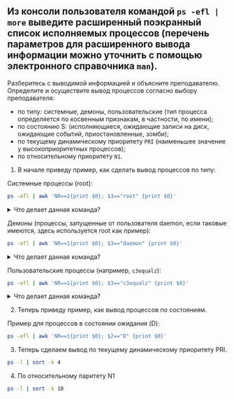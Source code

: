 ## Из консоли пользователя командой `ps -efl | more` выведите расширенный поэкранный список исполняемых процессов (перечень параметров для расширенного вывода информации можно уточнить с помощью электронного справочника `man`).

Разберитесь с выводимой информацией и объясните преподавателю.
Определите и осуществите вывод процессов согласно выбору преподавателя:

- по типу: системные, демоны, пользовательские (тип процесса определяется по косвенным признакам, в частности, по имени);
- по состоянию S: (исполняющиеся, ожидающие записи на диск, ожидающие событий, приостановленные, зомби);
- по текущему динамическому приоритету `PRI` (наименьшее значение у высокоприоритетных процессов);
- по относительному приоритету `N1`.


1. В начале приведу пример, как сделать вывод процессов по типу:


Системные процессы (root):

```bash
ps -efl | awk 'NR==1{print $0}; $3=="root" {print $0}'
```

<details>
	<summary>Что делает данная команда? </summary>
	
`ps -efl`:
- `ps` — это команда, которая отображает информацию о текущих процессах.
- `-e` — показывает все процессы.
- `-f` — выводит полную информацию о процессах (включая `UID`, `PID`, `PPID` и т.д.).
- `l` — выводит информацию в длинном формате, включая дополнительные поля, такие как состояние процесса и приоритет.

`|`: Это оператор конвейера (pipe), который передает вывод одной команды (в данном случае `ps -efl`) в качестве ввода для следующей команды (`awk`).

`awk 'NR==1{print $0}; $3=="root" {print $0}'`:
- `awk` — это текстовый процессор, который позволяет обрабатывать и анализировать текстовые данные.
- `NR==1{print $0}` — это условие, которое проверяет, является ли текущая строка первой (`NR` — это номер текущей строки). Если это так, то она выводит всю строку (`$0` представляет всю строку).
- `$3=="root" {print $0}` — это условие, которое проверяет, равен ли третий столбец (обычно это поле `PPID` — родительский идентификатор процесса) строке `"root"`. Если это так, то выводится вся строка.

</details>
		
Демоны (процессы, запущенные от пользователя daemon, если таковые имеются, здесь используется root как пример):

```bash
ps -efl | awk 'NR==1{print $0}; $3=="daemon" {print $0}'
```

<details>
	<summary>Что делает данная команда?</summary>

`ps -efl`:
- `ps` — это команда, которая отображает информацию о текущих процессах.
- `-e` — показывает все процессы.
- `-f` — выводит полную информацию о процессах (включая `UID`, `PID`, `PPID` и т.д.).
- `-l` — выводит информацию в длинном формате, включая дополнительные поля, такие как состояние процесса и приоритет.

- `|`: Это оператор конвейера (`pipe`), который передает вывод одной команды (в данном случае `ps -efl`) в качестве ввода для следующей команды (`awk`).

`awk 'NR==1{print $0}; $3=="daemon" {print $0}'`:
- `awk` — это текстовый процессор, который позволяет обрабатывать и анализировать текстовые данные.
- `NR==1{print $0}` — это условие, которое проверяет, является ли текущая строка первой (NR — это номер текущей строки). Если это так, то она выводит всю строку ($0 представляет всю строку). Это обычно заголовок столбцов.
- `$3=="daemon" {print $0}` — это условие, которое проверяет, равен ли третий столбец (обычно это поле PPID — родительский идентификатор процесса) строке "daemon". Если это так, то выводится вся строка.

</details>

Пользовательские процессы (например, `c3equalz`):

```bash
ps -efl | awk 'NR==1{print $0}; $3=="c3equalz" {print $0}'
```

<details>
	<summary>Что делает данная команда? </summary>

`ps -efl`:
- `ps` — это команда, которая отображает информацию о текущих процессах.
- `-e` — показывает все процессы, запущенные в системе.
- `-f` — выводит полную информацию о процессах, включая такие поля, как UID (идентификатор пользователя), PID (идентификатор процесса), PPID (идентификатор родительского процесса) и другие.
- `-l` — выводит информацию в длинном формате, включая дополнительные поля, такие как состояние процесса и приоритет.

`|` - Это оператор конвейера (pipe), который передает вывод одной команды (в данном случае ps -efl) в качестве ввода для следующей команды (awk).

`awk 'NR==1{print $0}; $3=="c3equalz" {print $0}'`:
- `awk` — это текстовый процессор, который позволяет обрабатывать и анализировать текстовые данные.
- `NR==1{print $0}` — это условие, которое проверяет, является ли текущая строка первой (NR — это номер текущей строки). Если это так, то она выводит всю строку ($0 представляет всю строку). Это обычно заголовок столбцов.
- `$3=="c3equalz" {print $0}` — это условие, которое проверяет, равен ли третий столбец (обычно это поле UID — идентификатор пользователя, который запустил процесс) строке "c3equalz". Если это так, то выводится вся строка.

</details>


2. Теперь приведу пример, как вывод процессов по состояниям. 

Пример для процессов в состоянии ожидания (D):

```bash
ps -efl | awk 'NR==1{print $0}; $2=="D" {print $0}'
```

3. Теперь сделаем вывод по текущему динамическому приоритету PRI. 

```bash
ps -l | sort -k 4
```

4. По относительному паритету N1

```bash
ps -l | sort -k 18
```
